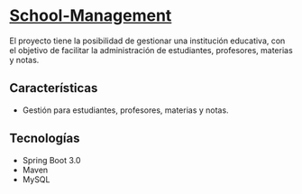 # [School-Management](https://github.com/Marc0Franc0/School-Management#school-management)

El proyecto tiene la posibilidad de gestionar una institución educativa, con el objetivo de facilitar la administración de estudiantes, profesores, materias y notas.

## Características
- Gestión para estudiantes, profesores, materias y notas.

## Tecnologías
- Spring Boot 3.0
- Maven
- MySQL
